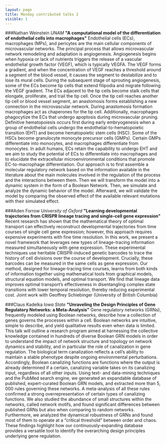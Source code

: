 ```yaml
---
layout: page
title: Monday contributed talks 2
visible: 1
---
```


###Nathan Weinstein
*UNAM*
**"A computational model of the differentiation of endothelial cells into macrophages"**
Endothelial cells (ECs), macrophages (MPs), and pericytes are the main cellular components of microvascular networks. The principal process that allows microvascular network remodeling and adaptation is angiogenesis. Angiogenesis begins when hypoxia or lack of nutrients triggers the release of a vascular endothelial growth factor (VEGF), which is typically VEGFA. The VEGF forms a gradient, and when the concentration of VEGF reaches a threshold around a segment of the blood vessel, it causes the segment to destabilize and to lose its mural cells. During the subsequent stage of sprouting angiogenesis, some of the ECs become tip cells that extend filipodia and migrate following the VEGF gradient. The ECs adjacent to the tip cells become stalk cells that elongate, proliferate, and trail the tip cell. Once the tip cell reaches another tip cell or blood vessel segment, an anastomosis forms establishing a new connection in the microvascular network. During anastomosis formation macrophages act as chaperones for the tip cell. Additionally, macrophages phagocytize the ECs that undergo apoptosis during microvascular pruning. Definitive hematopoiesis occurs first during early embryogenesis when a group of endothelial cells undergo the endothelial-to-hematopoietic transition (EHT) and become hematopoietic stem cells (HSC). Some of the HSCs become granulocyte monocyte precursor cells (GMPs). Certain GMPs differentiate into monocytes, and macrophages differentiate from monocytes. In adult humans, ECs retain the capability to undergo EHT and we aim to study the potential of ECs to differentiate into macrophages and to elucidate the extracellular microenvironmental conditions that promote EC-to-macrophage differentiation. Our approach is to first assemble a molecular regulatory network based on the information available in the literature about the main molecules involved in the regulation of the process and the interactions between them. Then we will transform the model into a dynamic system in the form of a Boolean Network. Then, we simulate and analyze the dynamic behavior of the model. Afterward, we will validate the model by comparing the observed effect of the available relevant mutations with their simulated effect.


###Aden Forrow
*University of Oxford*
**"Learning developmental trajectories from CRISPR lineage tracing and single-cell gene expression"**
Recent research has shown that the mathematical theory of optimal transport can effectively reconstruct developmental trajectories from time courses of single cell gene expression; however, this approach requires expensive experiments with fine time resolution. In this work, we present a novel framework that leverages new types of lineage-tracing information measured simultaneously with gene expression. These experimental techniques use heritable CRISPR-induced genetic barcodes to trace the history of cell divisions over the course of development. Crucially, these barcodes can be measured in the same cells as gene expression. Our method, designed for lineage-tracing time courses, learns from both kinds of information together using mathematical tools from graphical models, structural equation models, and optimal transport. We find that lineage data improves optimal transport’s effectiveness in disentangling complex state transitions with lower temporal resolution, thereby reducing experimental cost. Joint work with Geoffrey Schiebinger (University of British Columbia)


###Claus Kadelka
*Iowa State*
**"Unraveling the Design Principles of Gene Regulatory Networks: a Meta-Analysis"**
Gene regulatory networks (GRNs), frequently modeled using Boolean networks, describe how a collection of genes governs the processes within a cell. Boolean networks are intuitive, simple to describe, and yield qualitative results even when data is limited. This talk will outline a research program aimed at harnessing the collective knowledge contained in hundreds of diverse Boolean GRN models in order to understand the impact of network structure and topology on network dynamics and stability, and in particular the role of canalization in gene regulation. The biological term canalization reflects a cell’s ability to maintain a stable phenotype despite ongoing environmental perturbations. Accordingly, Boolean canalizing functions are functions where the output is already determined if a certain, canalizing variable takes on its canalizing input, regardless of all other inputs. Using text- and data-mining techniques and the PubMed search engine, we generated an expandable database of published, expert-curated Boolean GRN models, and extracted more than 5, 000 rules governing these networks. A meta-analysis of all these rules confirmed a strong overrepresentation of certain types of canalizing functions. We also studied the abundance of small structures within the networks, called network motifs, and found significant differences between published GRNs but also when comparing to random networks. Furthermore, we analyzed the dynamical robustness of GRNs and found most of them to operate at a “critical threshold” between order and chaos. These findings highlight how our continuously-expanding database provides a versatile tool to identify the overarching design principles underlying gene regulation.

